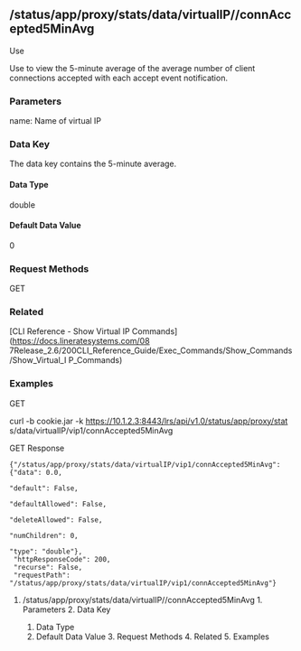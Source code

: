## /status/app/proxy/stats/data/virtualIP/<name>/connAccepted5MinAvg

Use

Use to view the 5-minute average of the average number of client connections
accepted with each accept event notification.

### Parameters

name: Name of virtual IP

### Data Key

The data key contains the 5-minute average.

#### Data Type

double

#### Default Data Value

0

### Request Methods

GET

### Related

[CLI Reference - Show Virtual IP Commands](https://docs.lineratesystems.com/08
7Release_2.6/200CLI_Reference_Guide/Exec_Commands/Show_Commands/Show_Virtual_I
P_Commands)

### Examples

GET

curl -b cookie.jar -k https://10.1.2.3:8443/lrs/api/v1.0/status/app/proxy/stat
s/data/virtualIP/vip1/connAccepted5MinAvg

GET Response

    
    
    {"/status/app/proxy/stats/data/virtualIP/vip1/connAccepted5MinAvg": {"data": 0.0,
                                                                            "default": False,
                                                                            "defaultAllowed": False,
                                                                            "deleteAllowed": False,
                                                                            "numChildren": 0,
                                                                            "type": "double"},
     "httpResponseCode": 200,
     "recurse": False,
     "requestPath": "/status/app/proxy/stats/data/virtualIP/vip1/connAccepted5MinAvg"}
    

  1. /status/app/proxy/stats/data/virtualIP/<name>/connAccepted5MinAvg
    1. Parameters
    2. Data Key
      1. Data Type
      2. Default Data Value
    3. Request Methods
    4. Related
    5. Examples

